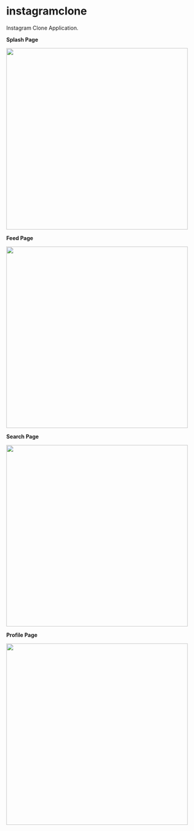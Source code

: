 # instagramclone

Instagram Clone Application.

<b>Splash Page<p>
<img src="https://user-images.githubusercontent.com/87593543/146683371-c33c83d4-474d-4aef-8298-043912b188e1.png" width="480">
<p>
Feed Page<p>
<img src="https://user-images.githubusercontent.com/87593543/146683497-7a8adb75-b380-429b-ac0b-9767fa5d3d70.png" width="480">
<p>
Search Page<p>
<img src="https://user-images.githubusercontent.com/87593543/146683405-60f9480d-ac07-47f7-afde-69efd3c4b894.png" width="480">
<p>
Profile Page<p>
<img src="https://user-images.githubusercontent.com/87593543/146683418-0a71ddb6-f2fc-412d-94c6-3fca5d5e74d4.png" width="480">
